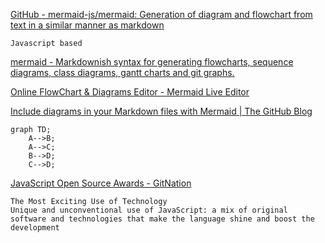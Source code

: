 [GitHub - mermaid-js/mermaid: Generation of diagram and flowchart from text in a similar manner as markdown](https://github.com/mermaid-js/mermaid)

    Javascript based


[mermaid - Markdownish syntax for generating flowcharts, sequence diagrams, class diagrams, gantt charts and git graphs.](https://mermaid-js.github.io/mermaid/#/)



[Online FlowChart & Diagrams Editor - Mermaid Live Editor](https://mermaid-js.github.io/mermaid-live-editor/edit#pako:eNpdUD1rwzAQ_SvHzTZYbiZtAbeZMqVLQMthKYlILBXlPBTj_54TkgntQyDd--ChW3CM1qHGKwVmE0DAnh8O9nDIFAyerommIlli9xXTRAxwFrTHYzsMRXu6kX0McCp3IffA9LzDG5pUA32ndm2n5DTw0dlqDZFvLr0Dmi4sMymAHLF_a6q9kN8540MWa81WofqcVn1N0_8S0NDvqrgBG5ycfNJbWcySNYOSmpxBLU9L6W7QhFV8809eyaf1HBNqTrNrkGaOp98wbnPx1D0Wcn0BQzRtpg)



[Include diagrams in your Markdown files with Mermaid | The GitHub Blog](https://github.blog/2022-02-14-include-diagrams-markdown-files-mermaid/)

```mermaid
graph TD;
    A-->B;
    A-->C;
    B-->D;
    C-->D;
```



[JavaScript Open Source Awards - GitNation](https://osawards.com/javascript/2019)

    The Most Exciting Use of Technology
    Unique and unconventional use of JavaScript: a mix of original software and technologies that make the language shine and boost the development
